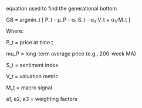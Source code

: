 equation used to find the generational bottom

GB = argmin_t [ P_t - μ_P - α₁·S_t - α₂·V_t + α₃·M_t ]

Where:

P_t = price at time t

mu_P = long-term average price (e.g., 200-week MA)

S_t = sentiment index

V_t = valuation metric

M_t = macro signal

a1, a2, a3 = weighting factors
